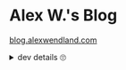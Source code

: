 # Alex W.'s Blog

[blog.alexwendland.com](https://blog.alexwendland.com)

<details>
<summary markdown="span">dev details 🙄</summary>

## Dev Details

Built using [hugo](https://gohugo.io) after I got extremely fed up with Gatsby's hundreds of dependencies failing to install correctly.
Now there's one Docker file to render the site and no dynamic content dependencies!

For future me: checkout the scripts in `justfile` to do what you need.

## Deployment Details

The blog is hosted with Netlify. It is rendered via the Netlify hugo integration as defined in `netlify.toml`. The HUGO_VERSION should match the version of the Docker image in the `justfile`.

## Content Types

| Type           | Description                                       | Sources                                                                                      |
| -------------- | ------------------------------------------------- | -------------------------------------------------------------------------------------------- |
| post           | page for standard immutable blog post             | Written locally as markdown. Consider editing via <https://blog.alexwendland.com/cms>.       |
| note           | page for long term mutable note                   | Imported from Bear using `update-bear-notes.mjs` or imported (one-of) from Google Docs.      |
| collected-note | page for terse note imported from collected-notes | Imported from <https://collectednotes.com/awendland.json> via `retrieve-collected-notes.ts`. |
| blurb          | page-less timeline entry for homepage             | Written locally in markdown.                                                                 |

## Front Matter

### General

### Post

#### Post `title`

**Required.** String title. This will be truncated on the home page if it exceeds one line.

#### Post `emoji`

_Optional._ Emoji to use as a prefix to the title. This will be rendered on the home page if provided. Use it sparingly to call attention to special posts.

#### Post `date`

**Required.** ISO 8601 formatted date string. Assumed to be in server's timezone unless timezone information is included (including `Z` of UTC or some other timezone info is recommended).

#### Post `featureimg`

_Optional._ Relative path to image file to use as feature image. Currently unused in the latest blog theme.

### Note

#### Note `title`

**Required.** String title which supports emojis (they're encouraged).

#### Note `order`

**Required.** Integer specifying where in the list this particular note should occur (since sorting by date isn't appropriate like for posts). Lower numbers come first. See `components/long-term-notes-snippet.js`.

#### Note `lastmod`

**Required.** ISO 8601 formatted date string. Assumed to be in server's timezone unless timezone information is included (including `Z` of UTC or some other timezone info is recommended).

### Blurb

#### Blurb `date`

**Required.** ISO 8601 formatted date string. Assumed to be in server's timezone unless timezone information is included. Conventional to just specify date portion.

#### Blurb `heading`

_Optional_. String which will be rendered as a heading in the homepage timeline if provided.

#### Blurb `paragraph_html`

_Optional_. String (probably multiline) containing valid HTML which will be directly rendered in the homepage timeline if provided.

</details>
